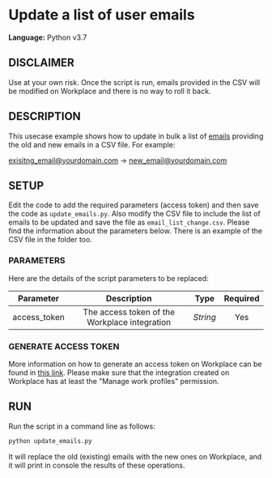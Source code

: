 # Update a list of user emails
  
**Language:** Python v3.7

## DISCLAIMER
Use at your own risk. Once the script is run, emails provided in the CSV will be modified on Workplace and there is no way to roll it back.

## DESCRIPTION
This usecase example shows how to update in bulk a list of [emails](https://developers.facebook.com/docs/workplace/reference/graph-api/member) providing the old and new emails in a CSV file. For example:

exisitng_email@yourdomain.com -> new_email@yourdomain.com

## SETUP
Edit the code to add the required parameters (access token) and then save the code as `update_emails.py`. Also modify the CSV file to include the list of emails to be updated and save the file as `email_list_change.csv`.
Please find the information about the parameters below. There is an example of the CSV file in the folder too.

### PARAMETERS
Here are the details of the script parameters to be replaced:

   | Parameter         | Description                                                |  Type           |  Required    | 
   |:-----------------:|:----------------------------------------------------------:|:---------------:|:------------:|
   | access_token      |  The access token of the Workplace integration             | _String_ | Yes |

### GENERATE ACCESS TOKEN
More information on how to generate an access token on Workplace can be found in [this link](https://developers.facebook.com/docs/workplace/custom-integrations-new/).
Please make sure that the integration created on Workplace has at least the "Manage work profiles" permission.

## RUN
Run the script in a command line as follows:

```python
python update_emails.py
```

It will replace the old (existing) emails with the new ones on Workplace, and it will print in console the results of these operations.
